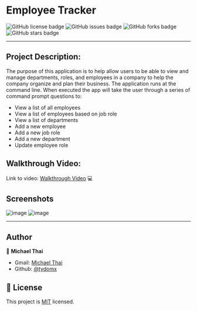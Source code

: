 # Employee Tracker

![GitHub license badge](https://img.shields.io/github/license/Tydomx/EmployeeTracker)
![GitHub issues badge](https://img.shields.io/github/issues/Tydomx/EmployeeTracker)
![GitHub forks badge](https://img.shields.io/github/forks/Tydomx/EmployeeTracker)
![GitHub stars badge](https://img.shields.io/github/stars/Tydomx/EmployeeTracker)

---

## Project Description:

The purpose of this application is to help allow users to be able to view and manage departments, roles, and employees in a company to help the company organize and plan their business. The application runs at the command line. When executed the app will take the user through a series of command prompt questions to:

- View a list of all employees
- View a list of employees based on job role
- View a list of departments
- Add a new employee
- Add a new job role
- Add a new department
- Update employee role

## Walkthrough Video:

Link to video: [Walkthrough Video]() 💻

## Screenshots

![image](https://user-images.githubusercontent.com/99767019/181298259-033873cb-f579-4120-8ecd-9f2c44fcfeee.png)
![image](https://user-images.githubusercontent.com/99767019/181298976-c3bfb317-ff9c-4ab7-8ed1-d90326c4c328.png)

---

## Author

👤 **Michael Thai**

- Gmail: [Michael Thai](mailto:https://michaelthai16@gmail.com)
- Github: [@tydomx](https://github.com/tydomx)

## 📝 License

This project is [MIT](https://choosealicense.com/licenses/mit/) licensed.
